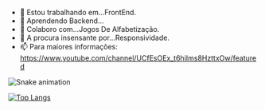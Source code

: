 - 🔭 Estou trabalhando em...FrontEnd.
- 🌱 Aprendendo Backend...
- 👯 Colaboro com...Jogos De Alfabetização.
- 🤔 A procura insensante por...Responsividade.
- 📫 Para maiores informações:
   https://www.youtube.com/channel/UCfEsOEx_t6hiIms8HzttxOw/featured

![Snake animation](https://github.com/mqjogos/mqjogos/blob/output/github-contribution-grid-snake.svg)

[![Top Langs](https://github-readme-stats.vercel.app/api/top-langs/?username=mqjogos&langs_count=8)](https://github.com/mqjogos/github-readme-stats)






